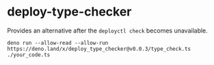 # deploy-type-checker

Provides an alternative after the `deployctl check` becomes unavailable.

```
deno run --allow-read --allow-run https://deno.land/x/deploy_type_checker@v0.0.3/type_check.ts ./your_code.ts
```
